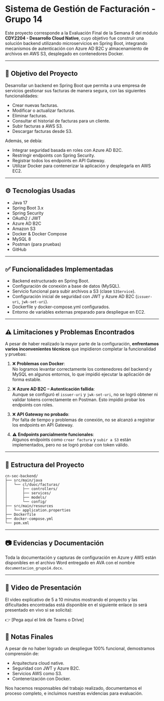# Sistema de Gestión de Facturación - Grupo 14

Este proyecto corresponde a la Evaluación Final de la Semana 6 del módulo **CDY2204 - Desarrollo Cloud Native**, cuyo objetivo fue construir una solución backend utilizando microservicios en Spring Boot, integrando mecanismos de autenticación con Azure AD B2C y almacenamiento de archivos en AWS S3, desplegado en contenedores Docker.

---

## 🎯 Objetivo del Proyecto

Desarrollar un backend en Spring Boot que permita a una empresa de servicios gestionar sus facturas de manera segura, con las siguientes funcionalidades:

- Crear nuevas facturas.
- Modificar o actualizar facturas.
- Eliminar facturas.
- Consultar el historial de facturas para un cliente.
- Subir facturas a AWS S3.
- Descargar facturas desde S3.

Además, se debía:

- Integrar seguridad basada en roles con Azure AD B2C.
- Restringir endpoints con Spring Security.
- Registrar todos los endpoints en API Gateway.
- Utilizar Docker para contenerizar la aplicación y desplegarla en AWS EC2.

---

## ⚙️ Tecnologías Usadas

- Java 17
- Spring Boot 3.x
- Spring Security
- OAuth2 / JWT
- Azure AD B2C
- Amazon S3
- Docker & Docker Compose
- MySQL 8
- Postman (para pruebas)
- GitHub

---

## ✅ Funcionalidades Implementadas

- Backend estructurado en Spring Boot.
- Configuración de conexión a base de datos (MySQL).
- Servicio funcional para subir archivos a S3 (clase `S3Service`).
- Configuración inicial de seguridad con JWT y Azure AD B2C (`issuer-uri`, `jwk-set-uri`).
- Dockerfile y docker-compose.yml configurados.
- Entorno de variables externas preparado para despliegue en EC2.

---

## ⚠️ Limitaciones y Problemas Encontrados

A pesar de haber realizado la mayor parte de la configuración, **enfrentamos varios inconvenientes técnicos** que impidieron completar la funcionalidad y pruebas:

1. ❌ **Problemas con Docker**:  
   No logramos levantar correctamente los contenedores del backend y MySQL en algunos entornos, lo que impidió ejecutar la aplicación de forma estable.

2. ❌ **Azure AD B2C – Autenticación fallida**:  
   Aunque se configuró el `issuer-uri` y `jwk-set-uri`, no se logró obtener ni validar tokens correctamente en Postman. Esto impidió probar los endpoints con roles.

3. ❌ **API Gateway no probado**:  
   Por falta de tiempo y problemas de conexión, no se alcanzó a registrar los endpoints en API Gateway.

4. ⚠️ **Endpoints parcialmente funcionales**:  
   Algunos endpoints como `crear factura` y `subir a S3` están implementados, pero no se logró probar con token válido.

---

## 📁 Estructura del Proyecto

```
cn-sec-backend/
├── src/main/java
│   └── cl/duoc/facturas/
│       ├── controllers/
│       ├── services/
│       ├── models/
│       └── config/
├── src/main/resources
│   └── application.properties
├── Dockerfile
├── docker-compose.yml
└── pom.xml
```

---

## 📷 Evidencias y Documentación

Toda la documentación y capturas de configuración en Azure y AWS están disponibles en el archivo Word entregado en AVA con el nombre `documentacion_grupo14.docx`.

---

## 🎥 Video de Presentación

El video explicativo de 5 a 10 minutos mostrando el proyecto y las dificultades encontradas está disponible en el siguiente enlace (o será presentado en vivo si se solicita):

👉 [Pega aquí el link de Teams o Drive]


## 📌 Notas Finales

A pesar de no haber logrado un despliegue 100% funcional, demostramos comprensión de:
- Arquitectura cloud native.
- Seguridad con JWT y Azure B2C.
- Servicios AWS como S3.
- Contenerización con Docker.

Nos hacemos responsables del trabajo realizado, documentamos el proceso completo, e incluimos nuestras evidencias para evaluación.
